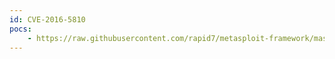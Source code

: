 ```yaml
---
id: CVE-2016-5810
pocs:
    - https://raw.githubusercontent.com/rapid7/metasploit-framework/master/modules/auxiliary/gather/advantech_webaccess_creds.rb
---
```

